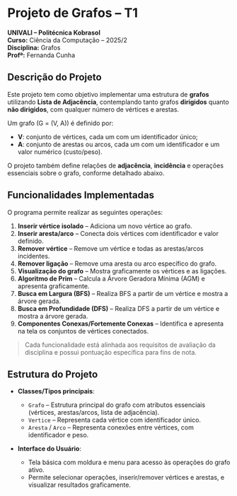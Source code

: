 # Projeto de Grafos – T1

**UNIVALI – Politécnica Kobrasol**  
**Curso:** Ciência da Computação – 2025/2  
**Disciplina:** Grafos  
**Profª:** Fernanda Cunha  

## Descrição do Projeto

Este projeto tem como objetivo implementar uma estrutura de **grafos** utilizando **Lista de Adjacência**, contemplando tanto grafos **dirigidos** quanto **não dirigidos**, com qualquer número de vértices e arestas.  

Um grafo \(G = (V, A)\) é definido por:  
- **V**: conjunto de vértices, cada um com um identificador único;  
- **A**: conjunto de arestas ou arcos, cada um com um identificador e um valor numérico (custo/peso).  

O projeto também define relações de **adjacência**, **incidência** e operações essenciais sobre o grafo, conforme detalhado abaixo.

## Funcionalidades Implementadas

O programa permite realizar as seguintes operações:  

1. **Inserir vértice isolado** – Adiciona um novo vértice ao grafo.  
2. **Inserir aresta/arco** – Conecta dois vértices com identificador e valor definido.  
3. **Remover vértice** – Remove um vértice e todas as arestas/arcos incidentes.  
4. **Remover ligação** – Remove uma aresta ou arco específico do grafo.  
5. **Visualização do grafo** – Mostra graficamente os vértices e as ligações.
6. **Algoritmo de Prim** – Calcula a Árvore Geradora Mínima (AGM) e apresenta graficamente.  
7. **Busca em Largura (BFS)** – Realiza BFS a partir de um vértice e mostra a árvore gerada.  
8. **Busca em Profundidade (DFS)** – Realiza DFS a partir de um vértice e mostra a árvore gerada.  
9. **Componentes Conexas/Fortemente Conexas** – Identifica e apresenta na tela os conjuntos de vértices conectados.

> Cada funcionalidade está alinhada aos requisitos de avaliação da disciplina e possui pontuação específica para fins de nota.

## Estrutura do Projeto

- **Classes/Tipos principais**:  
  - `Grafo` – Estrutura principal do grafo com atributos essenciais (vértices, arestas/arcos, lista de adjacência).  
  - `Vertice` – Representa cada vértice com identificador único.  
  - `Aresta` / `Arco` – Representa conexões entre vértices, com identificador e peso.  

- **Interface do Usuário**:  
  - Tela básica com moldura e menu para acesso às operações do grafo ativo.  
  - Permite selecionar operações, inserir/remover vértices e arestas, e visualizar resultados graficamente.  

